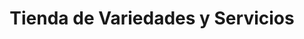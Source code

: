 ---
title: "Tienda de Variedades y Servicios"
url: /campo-lindo/tienda-de-variedades-y-servicios/
shop: Allgemein
---
